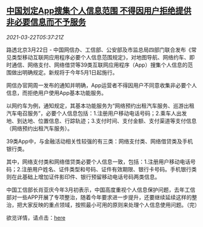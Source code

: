 <!--1616392862000-->
[中国划定App搜集个人信息范围 不得因用户拒绝提供非必要信息而不予服务](https://cn.reuters.com/article/china-app-personal-info-rules-0322-idCNKBS2BE0GS)
------

<div><i>2021-03-22T05:37:21Z</i></div><p>路透北京3月22日 - 中国网信办、工信部、公安部及市监总局四部门联合发布《常见类型移动互联网应用程序必要个人信息范围规定》，对地图导航、网络约车、即时通信、网络支付、网络借贷等39类互联网应用程序（App）搜集个人信息的范围做出明确规定。新规将于今年5月1日起施行。</p><p>网信办官网周一发布的通知并明确，App运营者不得因用户不同意收集非必要个人信息，而拒绝用户使用App基本功能服务。</p><p>以网约车为例，通知规定，其基本功能服务为“网络预约出租汽车服务、巡游出租汽车电召服务”，必要个人信息包括：1.注册用户移动电话号码；2.乘车人出发地、到达地、位置信息、行踪轨迹；3.支付时间、支付金额、支付渠道等支付信息（网络预约出租汽车服务）。</p><p>39类App中，与金融活动相关性较强的有三类：网络支付类、网络借贷类及手机银行类。</p><p>其中，网络支付类和网络借贷类必要个人信息一致，包括：1.注册用户移动电话号码；2.注册用户姓名、证件类型和号码、证件有效期限、银行卡号码。手机银行类则在此基础上增加证件影印件、银行预留移动电话号码两类信息。</p><p>中国工信部长肖亚庆今年3月初表示，中国高度重视个人信息保护问题，去年工信部对一些APP开展了专项整治，随着今年要求进一步提升，还要继续延续这样的整治，把大家反映的重点领域，按照最小可用的原则来处理个人信息使用问题。（完）</p><p>欲览详情，请点击：<a href="http://www.cac.gov.cn/2021-03/22/c_1617990997054277.htm">here</a></p>
